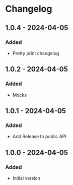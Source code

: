 # Changelog

## 1.0.4 - 2024-04-05

### Added

- Pretty print changelog

## 1.0.2 - 2024-04-05

### Added

- Mocks

## 1.0.1 - 2024-04-05

### Added

- Add Release to public API

## 1.0.0 - 2024-04-05

### Added

- Initial version
